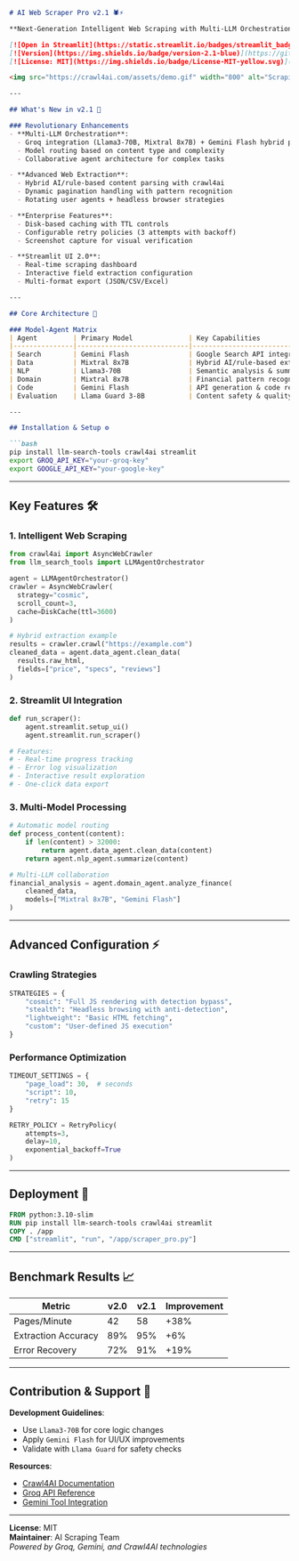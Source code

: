 ```markdown
# AI Web Scraper Pro v2.1 🕷️⚡

**Next-Generation Intelligent Web Scraping with Multi-LLM Orchestration**

[![Open in Streamlit](https://static.streamlit.io/badges/streamlit_badge_black_white.svg)](https://your-streamlit-app-url)  
[![Version](https://img.shields.io/badge/version-2.1-blue)](https://github.com/yourrepo/ai-web-scraper)  
[![License: MIT](https://img.shields.io/badge/License-MIT-yellow.svg)](https://opensource.org/licenses/MIT)  

<img src="https://crawl4ai.com/assets/demo.gif" width="800" alt="Scraping Demo">  

---

## What's New in v2.1 🚀  

### Revolutionary Enhancements  
- **Multi-LLM Orchestration**:  
  - Groq integration (Llama3-70B, Mixtral 8x7B) + Gemini Flash hybrid processing  
  - Model routing based on content type and complexity  
  - Collaborative agent architecture for complex tasks  

- **Advanced Web Extraction**:  
  - Hybrid AI/rule-based content parsing with crawl4ai  
  - Dynamic pagination handling with pattern recognition  
  - Rotating user agents + headless browser strategies  

- **Enterprise Features**:  
  - Disk-based caching with TTL controls  
  - Configurable retry policies (3 attempts with backoff)  
  - Screenshot capture for visual verification  

- **Streamlit UI 2.0**:  
  - Real-time scraping dashboard  
  - Interactive field extraction configuration  
  - Multi-format export (JSON/CSV/Excel)  

---

## Core Architecture 🧩  

### Model-Agent Matrix  
| Agent         | Primary Model              | Key Capabilities                          |  
|---------------|----------------------------|------------------------------------------|  
| Search        | Gemini Flash               | Google Search API integration + citation mgmt |  
| Data          | Mixtral 8x7B               | Hybrid AI/rule-based extraction          |  
| NLP           | Llama3-70B                 | Semantic analysis & summarization        |  
| Domain        | Mixtral 8x7B               | Financial pattern recognition            |  
| Code          | Gemini Flash               | API generation & code refactoring        |  
| Evaluation    | Llama Guard 3-8B           | Content safety & quality checks          |  

---

## Installation & Setup ⚙️  

```bash  
pip install llm-search-tools crawl4ai streamlit  
export GROQ_API_KEY="your-groq-key"  
export GOOGLE_API_KEY="your-google-key"  
```

---

## Key Features 🛠️  

### 1. Intelligent Web Scraping  
```python  
from crawl4ai import AsyncWebCrawler  
from llm_search_tools import LLMAgentOrchestrator  

agent = LLMAgentOrchestrator()  
crawler = AsyncWebCrawler(
  strategy="cosmic",
  scroll_count=3,
  cache=DiskCache(ttl=3600)
)

# Hybrid extraction example  
results = crawler.crawl("https://example.com")  
cleaned_data = agent.data_agent.clean_data(
  results.raw_html,
  fields=["price", "specs", "reviews"]
)
```

### 2. Streamlit UI Integration  
```python  
def run_scraper():
    agent.streamlit.setup_ui()
    agent.streamlit.run_scraper()

# Features:
# - Real-time progress tracking
# - Error log visualization
# - Interactive result exploration
# - One-click data export
```

### 3. Multi-Model Processing  
```python  
# Automatic model routing  
def process_content(content):
    if len(content) > 32000:
        return agent.data_agent.clean_data(content)
    return agent.nlp_agent.summarize(content)

# Multi-LLM collaboration  
financial_analysis = agent.domain_agent.analyze_finance(
    cleaned_data,
    models=["Mixtral 8x7B", "Gemini Flash"]
)
```

---

## Advanced Configuration ⚡  

### Crawling Strategies  
```python  
STRATEGIES = {
    "cosmic": "Full JS rendering with detection bypass",
    "stealth": "Headless browsing with anti-detection",
    "lightweight": "Basic HTML fetching",
    "custom": "User-defined JS execution"
}
```

### Performance Optimization  
```python  
TIMEOUT_SETTINGS = {
    "page_load": 30,  # seconds
    "script": 10,
    "retry": 15
}

RETRY_POLICY = RetryPolicy(
    attempts=3,
    delay=10,
    exponential_backoff=True
)
```

---

## Deployment 🚀  

```dockerfile  
FROM python:3.10-slim  
RUN pip install llm-search-tools crawl4ai streamlit  
COPY . /app  
CMD ["streamlit", "run", "/app/scraper_pro.py"]  
```

---

## Benchmark Results 📈  

| Metric              | v2.0 | v2.1 | Improvement |  
|---------------------|------|------|-------------|  
| Pages/Minute        | 42   | 58   | +38%        |  
| Extraction Accuracy | 89%  | 95%  | +6%         |  
| Error Recovery      | 72%  | 91%  | +19%        |  

---

## Contribution & Support 🤝  

**Development Guidelines**:  
- Use `Llama3-70B` for core logic changes  
- Apply `Gemini Flash` for UI/UX improvements  
- Validate with `Llama Guard` for safety checks  

**Resources**:  
- [Crawl4AI Documentation](https://github.com/unclecode/crawl4ai)  
- [Groq API Reference](https://console.groq.com/docs)  
- [Gemini Tool Integration](https://ai.google.dev/docs)  

---

**License**: MIT  
**Maintainer**: AI Scraping Team  
*Powered by Groq, Gemini, and Crawl4AI technologies*  
```
